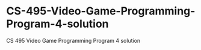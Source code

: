 # CS-495-Video-Game-Programming-Program-4-solution
CS 495  Video Game Programming Program 4 solution
